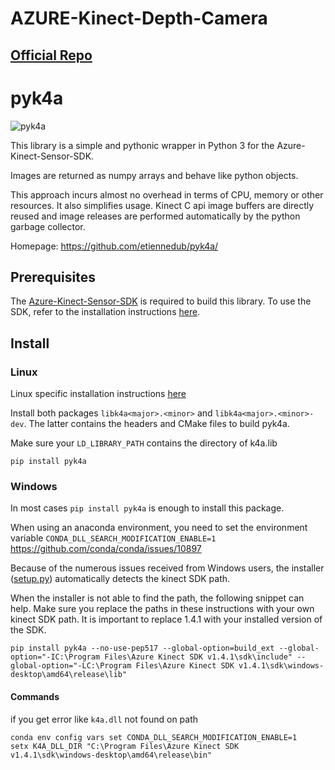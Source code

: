 # AZURE-Kinect-Depth-Camera

## [Official Repo](https://github.com/etiennedub/pyk4a/)
# pyk4a


![pyk4a](https://github.com/etiennedub/pyk4a/raw/master/figs/pyk4a_logo.png) 


This library is a simple and pythonic wrapper in Python 3 for the Azure-Kinect-Sensor-SDK.

Images are returned as numpy arrays and behave like python objects.

This approach incurs almost no overhead in terms of CPU, memory or other resources.
It also simplifies usage. Kinect C api image buffers are directly reused and image releases are performed automatically by the python garbage collector.

Homepage: https://github.com/etiennedub/pyk4a/

## Prerequisites
The [Azure-Kinect-Sensor-SDK](https://github.com/microsoft/Azure-Kinect-Sensor-SDK) is required to build this library.
To use the SDK, refer to the installation instructions [here](https://github.com/microsoft/Azure-Kinect-Sensor-SDK/blob/develop/docs/usage.md).


## Install

### Linux

Linux specific installation instructions [here](https://docs.microsoft.com/en-us/azure/kinect-dk/sensor-sdk-download#linux-installation-instructions)

Install both packages `libk4a<major>.<minor>` and `libk4a<major>.<minor>-dev`. The latter contains the headers and CMake files to build pyk4a.

Make sure your `LD_LIBRARY_PATH` contains the directory of k4a.lib

```shell
pip install pyk4a
```

### Windows

In most cases `pip install pyk4a` is enough to install this package.

When using an anaconda environment, you need to set the environment variable `CONDA_DLL_SEARCH_MODIFICATION_ENABLE=1` https://github.com/conda/conda/issues/10897

Because of the numerous issues received from Windows users, the installer ([setup.py](setup.py)) automatically detects the kinect SDK path.

When the installer is not able to find the path, the following snippet can help.
Make sure you replace the paths in these instructions with your own kinect SDK path. It is important to replace 1.4.1 with your installed version of the SDK.
```shell
pip install pyk4a --no-use-pep517 --global-option=build_ext --global-option="-IC:\Program Files\Azure Kinect SDK v1.4.1\sdk\include" --global-option="-LC:\Program Files\Azure Kinect SDK v1.4.1\sdk\windows-desktop\amd64\release\lib"
```

#### Commands
if you get error like `k4a.dll` not found on path
```
conda env config vars set CONDA_DLL_SEARCH_MODIFICATION_ENABLE=1
setx K4A_DLL_DIR "C:\Program Files\Azure Kinect SDK v1.4.1\sdk\windows-desktop\amd64\release\bin"
```
